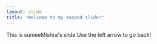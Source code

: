 ```yaml
---
layout: slide
title: "Welcome to my second slide!"
---
```

This is sumeeMishra's slide
Use the left arrow to go back!

